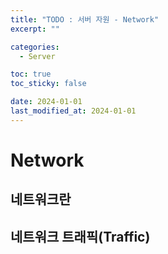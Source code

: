```yaml
---
title: "TODO : 서버 자원 - Network"
excerpt: ""

categories:
  - Server

toc: true
toc_sticky: false

date: 2024-01-01
last_modified_at: 2024-01-01
---
```


# Network

## 네트워크란

## 네트워크 트래픽(Traffic)

<br>
<br>